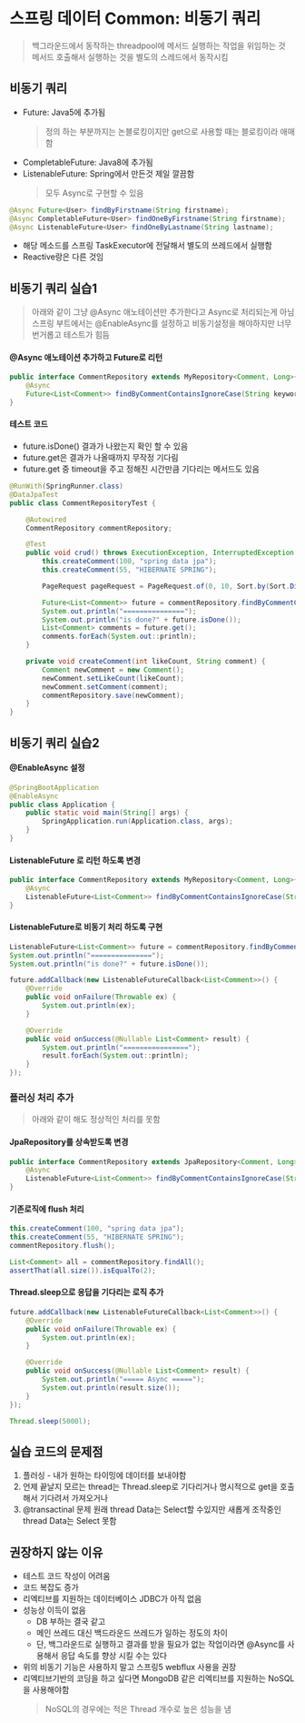 # 스프링 데이터 Common: 비동기 쿼리
> 백그라운드에서 동작하는 threadpool에 메서드 실행하는 작업을 위임하는 것  
> 메서드 호출해서 실행하는 것을 별도의 스레드에서 동작시킴  

## 비동기 쿼리
- Future: Java5에 추가됨  
  > 정의 하는 부분까지는 논블로킹이지만 get으로 사용할 때는 블로킹이라 애매함  
- CompletableFuture: Java8에 추가됨
- ListenableFuture: Spring에서 만든것 제일 깔끔함  
  > 모두 Async로 구현할 수 있음  
```java
@Async Future<User> findByFirstname(String firstname);               
@Async CompletableFuture<User> findOneByFirstname(String firstname); 
@Async ListenableFuture<User> findOneByLastname(String lastname); 
```
- 해당 메소드를 스프링 TaskExecutor에 전달해서 별도의 쓰레드에서 실행함
- Reactive랑은 다른 것임

## 비동기 쿼리 실습1
> 아래와 같이 그냥 @Async 애노테이션만 추가한다고 Async로 처리되는게 아님  
> 스프링 부트에서는 @EnableAsync를 설정하고 비동기설정을 해야하지만 너무 번거롭고 테스트가 힘듬  
#### @Async 애노테이션 추가하고 Future로 리턴
```java
public interface CommentRepository extends MyRepository<Comment, Long>{
    @Async
    Future<List<Comment>> findByCommentContainsIgnoreCase(String keyword, Pageable pageable);
}
```

#### 테스트 코드
- future.isDone() 결과가 나왔는지 확인 할 수 있음
- future.get은 결과가 나올때까지 무작정 기다림
- future.get 중 timeout을 주고 정해진 시간만큼 기다리는 메서드도 있음
```java
@RunWith(SpringRunner.class)
@DataJpaTest
public class CommentRepositoryTest {

    @Autowired
    CommentRepository commentRepository;

    @Test
    public void crud() throws ExecutionException, InterruptedException {
        this.createComment(100, "spring data jpa");
        this.createComment(55, "HIBERNATE SPRING");

        PageRequest pageRequest = PageRequest.of(0, 10, Sort.by(Sort.Direction.DESC, "LikeCount"));

        Future<List<Comment>> future = commentRepository.findByCommentContainsIgnoreCase("Spring", pageRequest);
        System.out.println("===============");
        System.out.println("is done?" + future.isDone());
        List<Comment> comments = future.get();
        comments.forEach(System.out::println);
    }

    private void createComment(int likeCount, String comment) {
        Comment newComment = new Comment();
        newComment.setLikeCount(likeCount);
        newComment.setComment(comment);
        commentRepository.save(newComment);
    }
}
```

## 비동기 쿼리 실습2
#### @EnableAsync 설정
```java
@SpringBootApplication
@EnableAsync
public class Application {
    public static void main(String[] args) {
        SpringApplication.run(Application.class, args);
    }
}
```

#### ListenableFuture 로 리턴 하도록 변경
```java
public interface CommentRepository extends MyRepository<Comment, Long>{
    @Async
    ListenableFuture<List<Comment>> findByCommentContainsIgnoreCase(String keyword, Pageable pageable);
}
```

#### ListenableFuture로 비동기 처리 하도록 구현
```java
ListenableFuture<List<Comment>> future = commentRepository.findByCommentContainsIgnoreCase("Spring", pageRequest);
System.out.println("===============");
System.out.println("is done?" + future.isDone());

future.addCallback(new ListenableFutureCallback<List<Comment>>() {
    @Override
    public void onFailure(Throwable ex) {
        System.out.println(ex);
    }

    @Override
    public void onSuccess(@Nullable List<Comment> result) {
        System.out.println("================");
        result.forEach(System.out::println);
    }
});
```

### 플러싱 처리 추가
> 아래와 같이 해도 정상적인 처리를 못함  
#### JpaRepository를 상속받도록 변경
```java
public interface CommentRepository extends JpaRepository<Comment, Long> {
    @Async
    ListenableFuture<List<Comment>> findByCommentContainsIgnoreCase(String keyword, Pageable pageable);
}
```

#### 기존로직에 flush 처리
```java
this.createComment(100, "spring data jpa");
this.createComment(55, "HIBERNATE SPRING");
commentRepository.flush();

List<Comment> all = commentRepository.findAll();
assertThat(all.size()).isEqualTo(2);
```

#### Thread.sleep으로 응답을 기다리는 로직 추가
```java
future.addCallback(new ListenableFutureCallback<List<Comment>>() {
    @Override
    public void onFailure(Throwable ex) {
        System.out.println(ex);
    }

    @Override
    public void onSuccess(@Nullable List<Comment> result) {
        System.out.println("===== Async =====");
        System.out.println(result.size());
    }
});

Thread.sleep(5000l);
```

## 실습 코드의 문제점
1. 플러싱 - 내가 원하는 타이밍에 데이터를 보내야함
2. 언제 끝날지 모르는 thread는 Thread.sleep로 기다리거나 명시적으로 get을 호출해서 기다려서 가져오거나
3. @transactinal 문제 원래 thread Data는 Select할 수있지만 새롭게 조작중인 thread Data는 Select 못함
 
## 권장하지 않는 이유
- 테스트 코드 작성이 어려움
- 코드 복잡도 증가
- 리엑티브를 지원하는 데이터베이스 JDBC가 아직 없음
- 성능상 이득이 없음
  - DB 부하는 결국 같고
  - 메인 쓰레드 대신 백드라운드 쓰레드가 일하는 정도의 차이
  - 단, 백그라운드로 실행하고 결과를 받을 필요가 없는 작업이라면 @Async를 사용해서 응답 속도를 향상 시킬 수는 있다
- 위의 비동기 기능은 사용하지 말고 스프링5 webflux 사용을 권장
- 리엑티브기반의 코딩을 하고 싶다면 MongoDB 같은 리엑티브를 지원하는 NoSQL을 사용해야함  
  > NoSQL의 경우에는 적은 Thread 개수로 높은 성능을 냄 